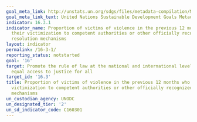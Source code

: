 ```yaml
---
goal_meta_link: http://unstats.un.org/sdgs/files/metadata-compilation/Metadata-Goal-16.pdf
goal_meta_link_text: United Nations Sustainable Development Goals Metadata (pdf 1361kB)
indicator: 16.3.1
indicator_name: Proportion of victims of violence in the previous 12 months who reported
  their victimization to competent authorities or other officially recognized conflict
  resolution mechanisms
layout: indicator
permalink: /16-3-1/
reporting_status: notstarted
goal: '16'
target: Promote the rule of law at the national and international levels and ensure
  equal access to justice for all
target_id: '16.3'
title: Proportion of victims of violence in the previous 12 months who reported their
  victimization to competent authorities or other officially recognized conflict resolution
  mechanisms
un_custodian_agency: UNODC
un_designated_tier: '2'
un_sd_indicator_code: C160301
---
```

